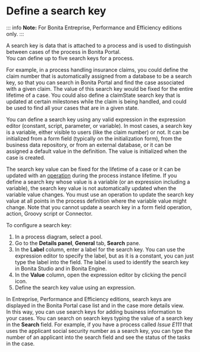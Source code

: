 # Define a search key

::: info
**Note:** For Bonita Entreprise, Performance and Efficiency editions only.
:::

A search key is data that is attached to a process and is used to distinguish between cases of the process in Bonita Portal.  
You can define up to five search keys for a process.

For example, in a process handling insurance claims, you could define the claim number that is automatically assigned from a database to be a search key, so that you can search in Bonita Portal and find the case associated with a given claim. The value of this search key would be fixed for the entire lifetime of a case. You could also define a claimState search key that is updated at certain milestones while the claim is being handled, and could be used to find all your cases that are in a given state.

You can define a search key using any valid expression in the expression editor (constant, script, parameter, or variable). In most cases, a search key is a variable, either visible to users (like the claim number) or not. It can be initialized from a form field (typically on the initialization form), from the business data repository, or from an external database, or it can be assigned a default value in the definition. The value is initialized when the case is created.

The search key value can be fixed for the lifetime of a case or it can be updated with an [operation](operations.md) during the process instance lifetime. If you define a search key whose value is a variable (or an expression including a variable), the search key value is not automatically updated when the variable value changes. You must use an operation to update the search key value at all points in the process definition where the variable value might change. Note that you cannot update a search key in a form field operation, action, Groovy script or Connector.

To configure a search key:

1. In a process diagram, select a pool.
2. Go to the **Details panel**, **General** tab, **Search** pane.
3. In the **Label** column, enter a label for the search key. You can use the expression editor to specify the label, but as it is a constant, you can just type the label into the field. The label is used to identify the search key in Bonita Studio and in Bonita Engine. 
4. In the **Value** column, open the expression editor by clicking the pencil icon.
5. Define the search key value using an expression.

In Entreprise, Performance and Efficiency editions, search keys are displayed in the Bonita Portal case list and in the case more details view.  
In this way, you can use search keys for adding business information to your cases. You can search on search keys typing the value of a search key in the **Search** field. For example, if you have a process called _Issue E111_ that uses the applicant social security number as a search key, you can type the number of an applicant into the search field and see the status of the tasks in the case.
